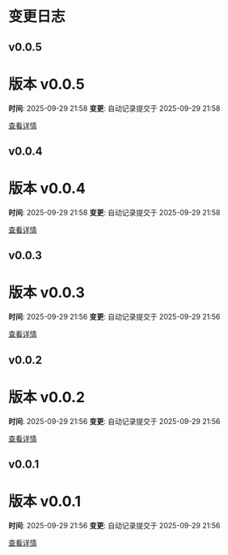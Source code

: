 # 变更日志

## v0.0.5

# 版本 v0.0.5

**时间**: 2025-09-29 21:58
**变更**: 自动记录提交于 2025-09-29 21:58

[查看详情](versions/v0.0.5.md)




## v0.0.4

# 版本 v0.0.4

**时间**: 2025-09-29 21:58
**变更**: 自动记录提交于 2025-09-29 21:58

[查看详情](versions/v0.0.4.md)




## v0.0.3

# 版本 v0.0.3

**时间**: 2025-09-29 21:56
**变更**: 自动记录提交于 2025-09-29 21:56

[查看详情](versions/v0.0.3.md)




## v0.0.2

# 版本 v0.0.2

**时间**: 2025-09-29 21:56
**变更**: 自动记录提交于 2025-09-29 21:56

[查看详情](versions/v0.0.2.md)




## v0.0.1

# 版本 v0.0.1

**时间**: 2025-09-29 21:56
**变更**: 自动记录提交于 2025-09-29 21:56

[查看详情](versions/v0.0.1.md)
